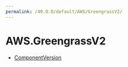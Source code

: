 ```yaml
---
permalink: /49.0.0/default/AWS/GreengrassV2/
---
```


# AWS.GreengrassV2



* [ComponentVersion](ComponentVersion.md)
